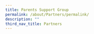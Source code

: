 ```yaml
---
title: Parents Support Group
permalink: /about/Partners/permalink/
description: ""
third_nav_title: Partners
---
```

